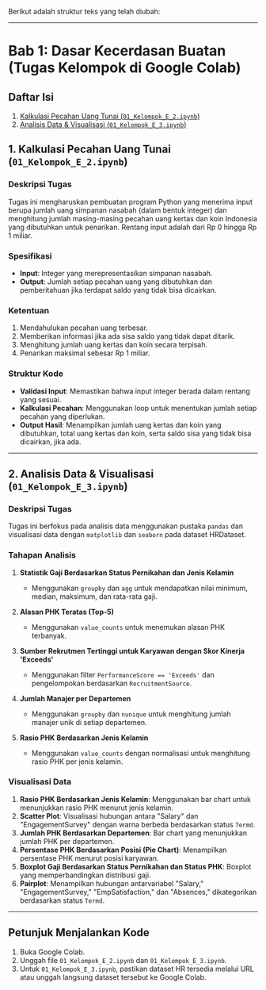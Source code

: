 Berikut adalah struktur teks yang telah diubah:

---

# Bab 1: Dasar Kecerdasan Buatan (Tugas Kelompok di Google Colab)

## Daftar Isi

1. [Kalkulasi Pecahan Uang Tunai (`01_Kelompok_E_2.ipynb`)](#1-kalkulasi-pecahan-uang-tunai-01_kelompok_e_2ipynb)
2. [Analisis Data & Visualisasi (`01_Kelompok_E_3.ipynb`)](#2-analisis-data--visualisasi-01_kelompok_e_3ipynb)

## 1. Kalkulasi Pecahan Uang Tunai (`01_Kelompok_E_2.ipynb`)

### Deskripsi Tugas
Tugas ini mengharuskan pembuatan program Python yang menerima input berupa jumlah uang simpanan nasabah (dalam bentuk integer) dan menghitung jumlah masing-masing pecahan uang kertas dan koin Indonesia yang dibutuhkan untuk penarikan. Rentang input adalah dari Rp 0 hingga Rp 1 miliar.

### Spesifikasi
- **Input**: Integer yang merepresentasikan simpanan nasabah.
- **Output**: Jumlah setiap pecahan uang yang dibutuhkan dan pemberitahuan jika terdapat saldo yang tidak bisa dicairkan.

### Ketentuan
1. Mendahulukan pecahan uang terbesar.
2. Memberikan informasi jika ada sisa saldo yang tidak dapat ditarik.
3. Menghitung jumlah uang kertas dan koin secara terpisah.
4. Penarikan maksimal sebesar Rp 1 miliar.

### Struktur Kode
- **Validasi Input**: Memastikan bahwa input integer berada dalam rentang yang sesuai.
- **Kalkulasi Pecahan**: Menggunakan loop untuk menentukan jumlah setiap pecahan yang diperlukan.
- **Output Hasil**: Menampilkan jumlah uang kertas dan koin yang dibutuhkan, total uang kertas dan koin, serta saldo sisa yang tidak bisa dicairkan, jika ada.

---

## 2. Analisis Data & Visualisasi (`01_Kelompok_E_3.ipynb`)

### Deskripsi Tugas
Tugas ini berfokus pada analisis data menggunakan pustaka `pandas` dan visualisasi data dengan `matplotlib` dan `seaborn` pada dataset HRDataset.

### Tahapan Analisis
1. **Statistik Gaji Berdasarkan Status Pernikahan dan Jenis Kelamin**
   - Menggunakan `groupby` dan `agg` untuk mendapatkan nilai minimum, median, maksimum, dan rata-rata gaji.

2. **Alasan PHK Teratas (Top-5)**
   - Menggunakan `value_counts` untuk menemukan alasan PHK terbanyak.

3. **Sumber Rekrutmen Tertinggi untuk Karyawan dengan Skor Kinerja 'Exceeds'**
   - Menggunakan filter `PerformanceScore == 'Exceeds'` dan pengelompokan berdasarkan `RecruitmentSource`.

4. **Jumlah Manajer per Departemen**
   - Menggunakan `groupby` dan `nunique` untuk menghitung jumlah manajer unik di setiap departemen.

5. **Rasio PHK Berdasarkan Jenis Kelamin**
   - Menggunakan `value_counts` dengan normalisasi untuk menghitung rasio PHK per jenis kelamin.

### Visualisasi Data
1. **Rasio PHK Berdasarkan Jenis Kelamin**: Menggunakan bar chart untuk menunjukkan rasio PHK menurut jenis kelamin.
2. **Scatter Plot**: Visualisasi hubungan antara "Salary" dan "EngagementSurvey" dengan warna berbeda berdasarkan status `Termd`.
3. **Jumlah PHK Berdasarkan Departemen**: Bar chart yang menunjukkan jumlah PHK per departemen.
4. **Persentase PHK Berdasarkan Posisi (Pie Chart)**: Menampilkan persentase PHK menurut posisi karyawan.
5. **Boxplot Gaji Berdasarkan Status Pernikahan dan Status PHK**: Boxplot yang memperbandingkan distribusi gaji.
6. **Pairplot**: Menampilkan hubungan antarvariabel "Salary," "EngagementSurvey," "EmpSatisfaction," dan "Absences," dikategorikan berdasarkan status `Termd`.

---

## Petunjuk Menjalankan Kode

1. Buka Google Colab.
2. Unggah file `01_Kelompok_E_2.ipynb` dan `01_Kelompok_E_3.ipynb`.
3. Untuk `01_Kelompok_E_3.ipynb`, pastikan dataset HR tersedia melalui URL atau unggah langsung dataset tersebut ke Google Colab.
